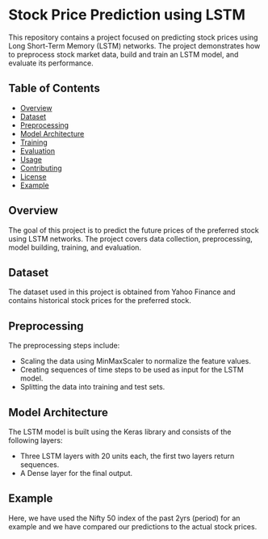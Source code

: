# Stock Price Prediction using LSTM

This repository contains a project focused on predicting stock prices using Long Short-Term Memory (LSTM) networks. The project demonstrates how to preprocess stock market data, build and train an LSTM model, and evaluate its performance.

## Table of Contents

- [Overview](#overview)
- [Dataset](#dataset)
- [Preprocessing](#preprocessing)
- [Model Architecture](#model-architecture)
- [Training](#training)
- [Evaluation](#evaluation)
- [Usage](#usage)
- [Contributing](#contributing)
- [License](#license)
- [Example](#example)

## Overview

The goal of this project is to predict the future prices of the preferred stock using LSTM networks. The project covers data collection, preprocessing, model building, training, and evaluation.

## Dataset

The dataset used in this project is obtained from Yahoo Finance and contains historical stock prices for the preferred stock. 

## Preprocessing

The preprocessing steps include:
- Scaling the data using MinMaxScaler to normalize the feature values.
- Creating sequences of time steps to be used as input for the LSTM model.
- Splitting the data into training and test sets.

## Model Architecture

The LSTM model is built using the Keras library and consists of the following layers:
- Three LSTM layers with 20 units each, the first two layers return sequences.
- A Dense layer for the final output.

## Example 

Here, we have used the Nifty 50 index of the past 2yrs (period) for an example and we have compared our predictions to the actual stock prices. 
